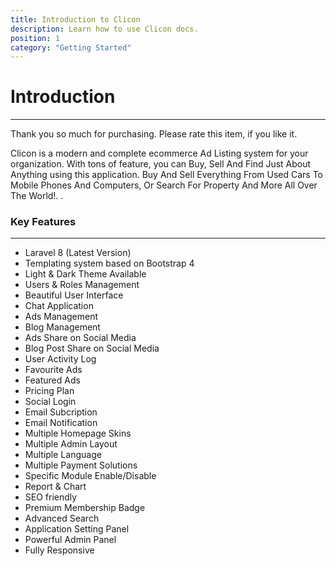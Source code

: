 ```yaml
---
title: Introduction to Clicon
description: Learn how to use Clicon docs.
position: 1
category: "Getting Started"
---
```


# Introduction

---

Thank you so much for purchasing. Please rate this item, if you like it.

Clicon is a modern and complete ecommerce Ad Listing system for your organization. With tons of feature, you can Buy, Sell And Find Just About Anything using this application. Buy And Sell Everything From Used Cars To Mobile Phones And Computers, Or Search For Property And More All Over The World!. .

### Key Features

---

- Laravel 8 (Latest Version)
- Templating system based on Bootstrap 4
- Light & Dark Theme Available
- Users & Roles Management
- Beautiful User Interface
- Chat Application
- Ads Management
- Blog Management
- Ads Share on Social Media
- Blog Post Share on Social Media
- User Activity Log
- Favourite Ads
- Featured Ads
- Pricing Plan
- Social Login
- Email Subcription
- Email Notification
- Multiple Homepage Skins
- Multiple Admin Layout
- Multiple Language
- Multiple Payment Solutions
- Specific Module Enable/Disable
- Report & Chart
- SEO friendly
- Premium Membership Badge
- Advanced Search
- Application Setting Panel
- Powerful Admin Panel
- Fully Responsive
